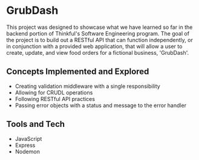 # GrubDash
This project was designed to showcase what we have learned so far in the backend portion of Thinkful's Software Engineering program. 
The goal of the project is to build out a RESTful API that can function independently, or in conjunction with a provided web application, that will allow a user to create, update, and view food orders for a fictional business, 'GrubDash'.
## Concepts Implemented and Explored
* Creating validation middleware with a single responsibility
* Allowing for CRUDL operations
* Following RESTful API practices
* Passing error objects with a status and message to the error handler

## Tools and Tech
* JavaScript
* Express
* Nodemon
